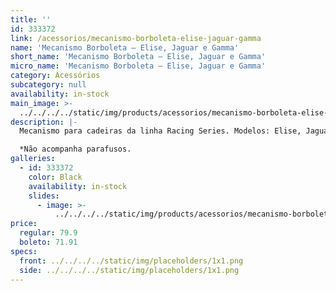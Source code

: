 ```yaml
---
title: ''
id: 333372
link: /acessorios/mecanismo-borboleta-elise-jaguar-gamma
name: 'Mecanismo Borboleta – Elise, Jaguar e Gamma'
short_name: 'Mecanismo Borboleta – Elise, Jaguar e Gamma'
micro_name: 'Mecanismo Borboleta – Elise, Jaguar e Gamma'
category: Acessórios
subcategory: null
availability: in-stock
main_image: >-
  ../../../../static/img/products/acessorios/mecanismo-borboleta-elise-jaguar-gamma/black/mecanismo-borboleta-elise-jaguar-gamma-00.jpg
description: |-
  Mecanismo para cadeiras da linha Racing Series. Modelos: Elise, Jaguar, Gamma

  *Não acompanha parafusos.
galleries:
  - id: 333372
    color: Black
    availability: in-stock
    slides:
      - image: >-
          ../../../../static/img/products/acessorios/mecanismo-borboleta-elise-jaguar-gamma/black/mecanismo-borboleta-elise-jaguar-gamma-00.jpg
price:
  regular: 79.9
  boleto: 71.91
specs:
  front: ../../../../static/img/placeholders/1x1.png
  side: ../../../../static/img/placeholders/1x1.png
---
```

